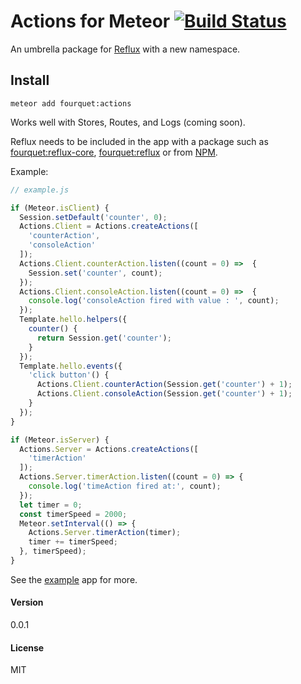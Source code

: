# Actions for Meteor [![Build Status](https://travis-ci.org/fourquet/meteor-package-actions.svg?branch=master)](https://travis-ci.org/fourquet/meteor-package-actions)

An umbrella package for [Reflux](https://github.com/reflux/reflux-core) with a new namespace.

## Install
`meteor add fourquet:actions`

Works well with Stores, Routes, and Logs (coming soon).

Reflux needs to be included in the app with a package such as [fourquet:reflux-core](https://github.com/fourquet/meteor-package-reflux-core),  [fourquet:reflux](https://github.com/fourquet/meteor-package-reflux) or from [NPM](https://www.npmjs.com/package/reflux-core).

Example:
```javascript
// example.js

if (Meteor.isClient) {
  Session.setDefault('counter', 0);
  Actions.Client = Actions.createActions([
    'counterAction',
    'consoleAction'
  ]);
  Actions.Client.counterAction.listen((count = 0) =>  {
    Session.set('counter', count);
  });
  Actions.Client.consoleAction.listen((count = 0) =>  {
    console.log('consoleAction fired with value : ', count);
  });
  Template.hello.helpers({
    counter() {
      return Session.get('counter');
    }
  });
  Template.hello.events({
    'click button'() {
      Actions.Client.counterAction(Session.get('counter') + 1);
      Actions.Client.consoleAction(Session.get('counter') + 1);
    }
  });
}

if (Meteor.isServer) {
  Actions.Server = Actions.createActions([
    'timerAction'
  ]);
  Actions.Server.timerAction.listen((count = 0) => {
    console.log('timeAction fired at:', count);
  });
  let timer = 0;
  const timerSpeed = 2000;
  Meteor.setInterval(() => {
    Actions.Server.timerAction(timer);
    timer += timerSpeed;
  }, timerSpeed);
}
```

See the
[example](https://github.com/fourquet/meteor-package-actions/tree/master/example) app for more.


#### Version
0.0.1

#### License
MIT
